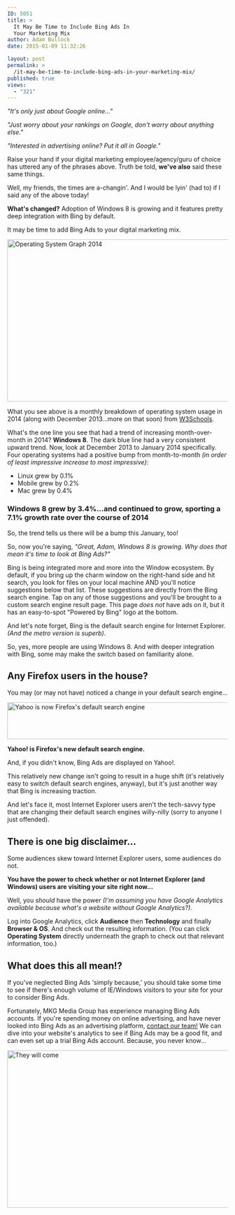 ```yaml
---
ID: 5051
title: >
  It May Be Time to Include Bing Ads In
  Your Marketing Mix
author: Adam Bullock
date: 2015-01-09 11:32:26

layout: post
permalink: >
  /it-may-be-time-to-include-bing-ads-in-your-marketing-mix/
published: true
views:
  - "321"
---
```

<p><em>"It's only just about Google online..."</em></p>

<p><em>"Just worry about your rankings on Google, don't worry about anything else."</em></p>

<p><em>"Interested in advertising online? Put it all in Google."</em></p>

<p>Raise your hand if your digital marketing employee/agency/guru of choice has uttered any of the phrases above. Truth be told, <strong>we've also</strong> said these same things.</p>

<p>Well, my friends, the times are a-changin'. And I would be lyin' (had to) if I said any of the above today!</p>

<p><strong>What's changed?</strong> Adoption of Windows 8 is growing and it features pretty deep integration with Bing by default.</p>

<p>It may be time to add Bing Ads to your digital marketing mix.</p>

<!--more-->

<p><img src="http://mkgmediagroup.com/wp-content/uploads/2015/01/OS-Graph.png" alt="Operating System Graph 2014" width="932" height="371" class="size-full wp-image-5054" /></p>

<p>What you see above is a monthly breakdown of operating system usage in 2014 (along with December 2013...more on that soon) from <a href="http://www.w3schools.com/browsers/browsers_os.asp" target="_blank">W3Schools</a>.</p>

<p>What's the one line you see that had a trend of increasing month-over-month in 2014? <strong>Windows 8</strong>. The dark blue line had a very consistent upward trend. Now, look at December 2013 to January 2014 specifically. Four operating systems had a positive bump from month-to-month <em>(in order of least impressive increase to most impressive)</em>:

<ul>
<li>Linux grew by 0.1%</li>
<li>Mobile grew by 0.2%</li>
<li>Mac grew by 0.4%</li>
</ul></p>

<h3>Windows 8 grew by 3.4%...and continued to grow, sporting a 7.1% growth rate over the course of 2014</h3>

<p>So, the trend tells us there will be a bump this January, too!</p>

<p>So, now you're saying, <em>"Great, Adam, Windows 8 is growing. Why does that mean it's time to look at Bing Ads?"</em></p>

<p>Bing is being integrated more and more into the Window ecosystem. By default, if you bring up the charm window on the right-hand side and hit search, you look for files on your local machine AND you'll notice suggestions below that list. These suggestions are directly from the Bing search engine. Tap on any of those suggestions and you'll be brought to a custom search engine result page. This page <em>does not</em> have ads on it, but it has an easy-to-spot "Powered by Bing" logo at the bottom.</p>

<p>And let's note forget, Bing is the default search engine for Internet Explorer. <em>(And the metro version is superb)</em>.</p>

<p>So, yes, more people are using Windows 8. And with deeper integration with Bing, some may make the switch based on familiarity alone.</p>

<h2>Any Firefox users in the house?</h2>

<p>You may (or may not have) noticed a change in your default search engine...</p>

<p><img src="http://mkgmediagroup.com/wp-content/uploads/2015/01/FFDefaultSearch.png" alt="Yahoo is now Firefox&#039;s default search engine" width="522" height="84" class="alignnone size-full wp-image-5061" /></p>

<p><strong>Yahoo! is Firefox's new default search engine.</strong></p>

<p>And, if you didn't know, Bing Ads are displayed on Yahoo!.</p>

<p>This relatively new change isn't going to result in a huge shift (it's relatively easy to switch default search engines, anyway), but it's just another way that Bing is increasing traction.</p>

<p>And let's face it, most Internet Explorer users aren't the tech-savvy type that are changing their default search engines willy-nilly (sorry to anyone I just offended).</p>

<h2>There is one big disclaimer...</h2>

<p>Some audiences skew toward Internet Explorer users, some audiences do not.</p>

<p><strong>You have the power to check whether or not Internet Explorer (and Windows) users are visiting your site right now...</strong></p>

<p>Well, you <em>should</em> have the power <em>(I'm assuming you have Google Analytics available because what's a website without Google Analytics?)</em>.</p>

<p>Log into Google Analytics, click <strong>Audience</strong> then <strong>Technology</strong> and finally <strong>Browser & OS</strong>. And check out the resulting information. (You can click <strong>Operating System</strong> directly underneath the graph to check out that relevant information, too.)</p>

<h2>What does this all mean!?</h2>

<p>If you've neglected Bing Ads 'simply because,' you should take some time to see if there's enough volume of IE/Windows visitors to your site for your to consider Bing Ads.</p>

<p>Fortunately, MKG Media Group has experience managing Bing Ads accounts. If you're spending money on online advertising, and have never looked into Bing Ads as an advertising platform, <a href="http://mkgmediagroup.com/#contact" target="_blank">contact our team!</a> We can dive into your website's analytics to see if Bing Ads may be a good fit, and can even set up a trial Bing Ads account. Because, you never know...</p>

<p><img src="http://mkgmediagroup.com/wp-content/uploads/2015/01/fieldofdreams.gif" alt="They will come" width="640" height="360" class="alignnone size-full wp-image-5063" /></p>